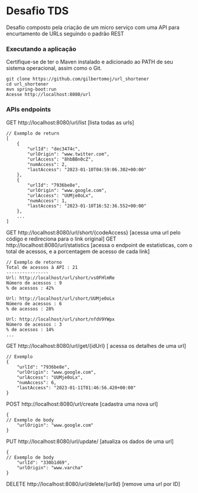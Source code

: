 # Desafio TDS
Desafio composto pela criação de um micro serviço com uma API para encurtamento de URLs seguindo o padrão REST

### Executando a aplicação
Certifique-se de ter o Maven instalado e adicionado ao PATH de seu sistema operacional, assim como o Git.
```
git clone https://github.com/gilbertomoj/url_shortener
cd url_shortener
mvn spring-boot:run
Acesse http://localhost:8080/url
```
### APIs endpoints
GET http://localhost:8080/url/list [lista todas as urls]  
```
// Exemplo de return
[
	{
		"urlId": "dec3474c",
		"urlOrigin": "www.twitter.com",
		"urlAccess": "8hbBBn0cZ",
		"numAccess": 2,
		"lastAccess": "2023-01-10T04:59:06.302+00:00"
	},
	{
		"urlId": "7936be8e",
		"urlOrigin": "www.google.com",
		"urlAccess": "UUMje0oLx",
		"numAccess": 1,
		"lastAccess": "2023-01-10T16:52:36.552+00:00"
	},
    ...
]
```
GET http://localhost:8080/url/short/{codeAccess} [acessa uma url pelo código e redireciona para o link original]
GET http://localhost:8080/url/statistics [acessa o endpoint de estatisticas, com o total de acessos, e a porcentagem de acesso de cada link]
```
// Exemplo de retorno
Total de acessos à API : 21
----------------
Url: http://localhost/url/short/vs0FHlmRe
Número de acessos : 9
% de acessos : 42% 

Url: http://localhost/url/short/UUMje0oLx
Número de acessos : 6
% de acessos : 28% 

Url: http://localhost/url/short/nfdV9YWpx
Número de acessos : 3
% de acessos : 14% 
...
```
GET http://localhost:8080/url/get/{idUrl} [ acessa os detalhes de uma url]
```
// Exemplo
{
	"urlId": "7936be8e",
	"urlOrigin": "www.google.com",
	"urlAccess": "UUMje0oLx",
	"numAccess": 6,
	"lastAccess": "2023-01-11T01:46:56.420+00:00"
}   
```
POST http://localhost:8080/url/create [cadastra uma nova url]
```
{
// Exemplo de body
	"urlOrigin": "www.google.com"
}
```
PUT http://localhost:8080/url/update/ [atualiza os dados de uma url]
```
{
// Exemplo de body
	"urlId": "330b1d69",
	"urlOrigin": "www.varcha"
}
```
DELETE http://localhost:8080/url/delete/{urlId} [remove uma url por ID]

